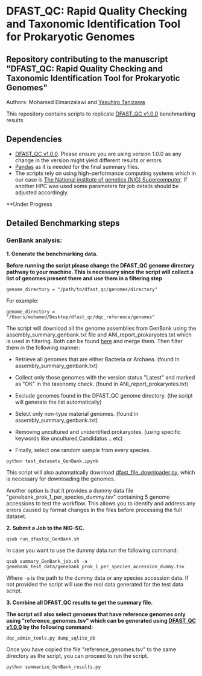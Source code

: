 DFAST_QC: Rapid Quality Checking and Taxonomic Identification Tool for Prokaryotic Genomes
===================
Repository contributing to the manuscript "DFAST_QC: Rapid Quality Checking and Taxonomic Identification Tool for Prokaryotic Genomes"
-------------------
Authors:
Mohamed Elmanzalawi and [Yasuhiro Tanizawa](https://github.com/nigyta)


This repository contains scripts to replicate [DFAST_QC v1.0.0](https://github.com/nigyta/dfast_qc) benchmarking results.

## Dependencies
- [DFAST_QC v1.0.0](https://github.com/nigyta/dfast_qc). Please ensure you are using version 1.0.0 as any change in the version might yield different results or errors.
- [Pandas](https://github.com/pandas-dev/pandas) as it is needed for the final summary files.
- The scripts rely on using high-performance computing systems which in our case is [The National institute of genetics (NIG) Supercomputer](https://sc.ddbj.nig.ac.jp/en/). If another HPC was used some parameters for job details should be adjusted accordingly.  

**Under Progress
## Detailed Benchmarking steps
 
### GenBank analysis:
**1. Generate the benchmarking data.**

**Before running the script please change the DFAST_QC genome directory pathway to your machine. This is necessary since the script will collect a list of genomes present there and use them in a filtering step**
```
genome_directory = "/path/to/dfast_qc/genomes/directory"
```
For example:
```
genome_directory = "/Users/mohamed/Desktop/dfast_qc/dqc_reference/genomes"
```
The script will download all the genome assemblies from GenBank using the assembly_summary_genbank.txt file and ANI_report_prokaryotes.txt which is used in filtering. Both can be found [here](https://ftp.ncbi.nlm.nih.gov/genomes/ASSEMBLY_REPORTS/) and merge them. Then filter them in the following manner:

- Retrieve all genomes that are either Bacteria or Archaea. (found in assembly_summary_genbank.txt)

- Collect only those genomes with the version status "Latest" and marked as "OK" in the taxonomy check. (found in ANI_report_prokaryotes.txt)

- Exclude genomes found in the DFAST_QC genome directory. (the script will generate the list automatically)

- Select only non-type material genomes. (found in assembly_summary_genbank.txt)

- Removing uncultured and unidentified prokaryotes. (using specific keywords like uncultured,Candidatus .. etc)

- Finally, select one random sample from every species.

```
python test_datasets_GenBank.ipynb
```
This script will also automatically download [dfast_file_downloader.py](https://github.com/nigyta/dfast_core/blob/master/scripts/dfast_file_downloader.py), which is necessary for downloading the genomes. 

Another option is that it provides a dummy data file "genebank_prok_1_per_species_dummy.tsv" containing 5 genome accessions to test the workflow. This allows you to identify and address any errors caused by format changes in the files before processing the full dataset.

**2. Submit a Job to the NIG-SC.**
```
qsub run_dfastqc_GenBank.sh
```
In case you want to use the dummy data run the following command:
```
qsub summary_GenBank_job.sh -a genebank_test_data/genebank_prok_1_per_species_accession_dummy.tsv
```
Where `-a` is the path to the dummy data or any species accession data. If not provided the script will use the real data generated for the test data script.

**3. Combine all DFAST_QC results to get the summary file.**

**The script will also select genomes that have reference genomes only using "reference_genomes.tsv" which can be generated using [DFAST_QC v1.0.0](https://github.com/nigyta/dfast_qc) by the following command:**
```
dqc_admin_tools.py dump_sqlite_db
```
Once you have copied the file "reference_genomes.tsv" to the same directory as the script, you can proceed to run the script.

```
python summarize_GenBank_results.py
```








